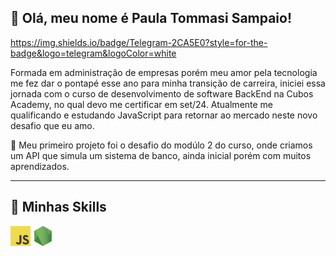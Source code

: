 ## 💜 Olá, meu nome é Paula Tommasi Sampaio!

https://img.shields.io/badge/Telegram-2CA5E0?style=for-the-badge&logo=telegram&logoColor=white

Formada em administração de empresas porém meu amor pela tecnologia me fez dar o pontapé esse ano para minha transição de carreira, iniciei essa jornada com o curso de desenvolvimento de software BackEnd na Cubos Academy, no qual devo me certificar em set/24.
Atualmente me qualificando e estudando JavaScript para retornar ao mercado neste novo desafio que eu amo.

🔭 Meu primeiro projeto foi o desafio do modúlo 2 do curso, onde criamos um API que simula um sistema de banco, ainda inicial porém com muitos aprendizados.

---

## 🚀 Minhas Skills

<code><img height="32" src="https://raw.githubusercontent.com/github/explore/80688e429a7d4ef2fca1e82350fe8e3517d3494d/topics/javascript/javascript.png" alt="Javascript"/></code>
<code><img height="32" src="https://raw.githubusercontent.com/github/explore/80688e429a7d4ef2fca1e82350fe8e3517d3494d/topics/nodejs/nodejs.png" alt="Nodejs"/></code>
